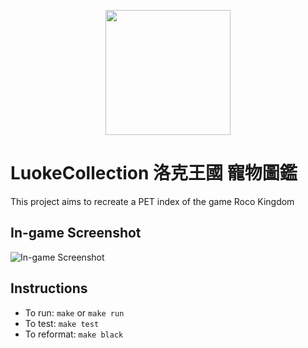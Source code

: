 <p align="center">
<a href="https://17roco.qq.com/">
<img align="center" src="https://user-images.githubusercontent.com/55712285/178427638-626dd05c-06fc-46ac-83b2-8a76bff98443.png" width="200"/>
</a>
</p>

# LuokeCollection 洛克王國 寵物圖鑑
This project aims to recreate a PET index of the game Roco Kingdom

## In-game Screenshot
![In-game Screenshot](https://user-images.githubusercontent.com/55712285/178428547-2d43b702-726f-4df1-aa74-60519304d84b.png)
## Instructions
* To run: `make` or `make run`
* To test: `make test`
* To reformat: `make black`
